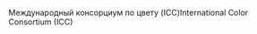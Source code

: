 <span data-ttu-id="d11ff-101">Международный консорциум по цвету (ICC)</span><span class="sxs-lookup"><span data-stu-id="d11ff-101">International Color Consortium (ICC)</span></span>